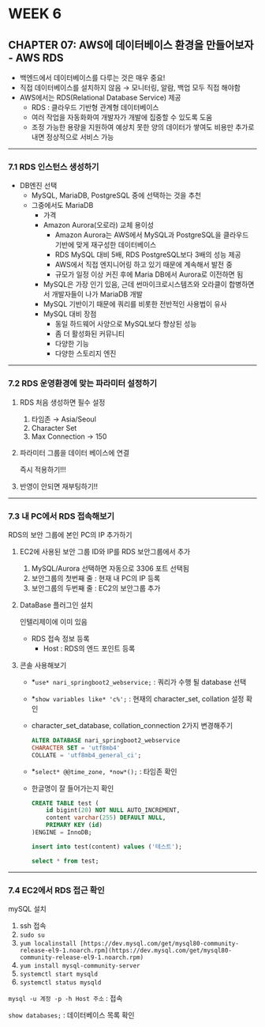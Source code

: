 # WEEK 6

## CHAPTER 07: AWS에 데이터베이스 환경을 만들어보자 - AWS RDS

- 백엔드에서 데이터베이스를 다루는 것은 매우 중요!
- 직접 데이터베이스를 설치하지 않음 → 모니터링, 알람, 백업 모두 직접 해야함
- AWS에서는 RDS(Relational Database Service) 제공
    - RDS : 클라우드 기반형 관계형 데이터베이스
    - 여러 작업을 자동화화여 개발자가 개발에 집중할 수 있도록 도움
    - 조정 가능한 용량을 지원하여 예상치 못한 양의 데이터가 쌓여도 비용만 추가로 내면 정상적으로 서비스 가능

---

### 7.1 RDS 인스턴스 생성하기

- DB엔진 선택
    - MySQL, MariaDB, PostgreSQL 중에 선택하는 것을 추천
    - 그중에서도 MariaDB
        - 가격
        - Amazon Aurora(오로라) 교체 용이성
            - Amazon Aurora는 AWS에서 MySQL과 PostgreSQL을 클라우드 기반에 맞게 재구성한 데이터베이스
            - RDS MySQL 대비 5배, RDS PostgreSQL보다 3배의 성능 제공
            - AWS에서 직접 엔지니어링 하고 있기 때문에 계속해서 발전 중
            - 규모가 일정 이상 커진 후에 Maria DB에서 Aurora로 이전하면 됨
        - MySQL은 가장 인기 있음, 근데 썬마이크로시스템즈와 오라클이 합병하면서 개발자들이 나가 MariaDB 개발
        - MySQL 기반이기 때문에 쿼리를 비롯한 전반적인 사용법이 유사
        - MySQL 대비 장점
            - 동일 하드웨어 사양으로 MySQL보다 향상된 성능
            - 좀 더 활성화된 커뮤니티
            - 다양한 기능
            - 다양한 스토리지 엔진

---

### 7.2 RDS 운영환경에 맞는 파라미터 설정하기

1. RDS 처음 생성하면 필수 설정
    1. 타임존 → Asia/Seoul
    2. Character Set
    3. Max Connection → 150
2. 파라미터 그룹을 데이터 베이스에 연결
    
    즉시 적용하기!!!
    
3. 반영이 안되면 재부팅하기!!

---

### 7.3 내 PC에서 RDS 접속해보기

RDS의 보안 그룹에 본인 PC의 IP 추가하기

1. EC2에 사용된 보안 그룹 ID와 IP를 RDS 보안그룹에서 추가
    1. MySQL/Aurora 선택하면 자동으로 3306 포트 선택됨
    2. 보안그룹의 첫번째 줄 : 현재 내 PC의 IP 등록
    3. 보안그룹의 두번째 줄 : EC2의 보안그룹 추가
2. DataBase 플러그인 설치
    
    인텔리제이에 이미 있음
    
    - RDS 접속 정보 등록
        - Host : RDS의 엔드 포인트 등록
3. 콘솔 사용해보기
    - *`use* nari_springboot2_webservice;` : 쿼리가 수행 될 database 선택
    - *`show variables like* 'c%';` : 현재의 character_set, collation 설정 확인
    - character_set_database, collation_connection 2가지 변경해주기
        
        ```sql
        ALTER DATABASE nari_springboot2_webservice
        CHARACTER SET = 'utf8mb4'
        COLLATE = 'utf8mb4_general_ci';
        ```
        
    - *`select* @@time_zone, *now*();` : 타임존 확인
    - 한글명이 잘 들어가는지 확인
        
        ```sql
        CREATE TABLE test (
            id bigint(20) NOT NULL AUTO_INCREMENT,
            content varchar(255) DEFAULT NULL,
            PRIMARY KEY (id)
        )ENGINE = InnoDB;
        
        insert into test(content) values ('테스트');
        
        select * from test;
        ```
        

---

### 7.4 EC2에서 RDS 접근 확인

mySQL 설치

1. ssh 접속
2. `sudo su`
3. `yum localinstall [https://dev.mysql.com/get/mysql80-community-release-el9-1.noarch.rpm](https://dev.mysql.com/get/mysql80-community-release-el9-1.noarch.rpm)`
4. `yum install mysql-community-server`
5. `systemctl start mysqld`
6. `systemctl status mysqld`

`mysql -u 계정 -p -h Host 주소` : 접속

`show databases;` : 데이터베이스 목록 확인
